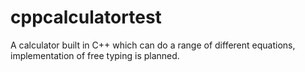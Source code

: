 # cppcalculatortest
A calculator built in C++ which can do a range of different equations, implementation of free typing is planned.
